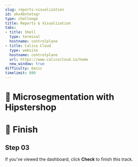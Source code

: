 ```yaml
---
slug: reports-visualization
id: okx4bntetxgr
type: challenge
title: Reports & Visualization
tabs:
- title: Shell
  type: terminal
  hostname: controlplane
- title: Calico Cloud
  type: website
  hostname: controlplane
  url: https://www.calicocloud.io/home
  new_window: true
difficulty: basic
timelimit: 600
---
```


👋 Microsegmentation with Hipstershop
===============


🏁 Finish
=========

## Step 03

If you've viewed the dashboard, click **Check** to finish this track.
